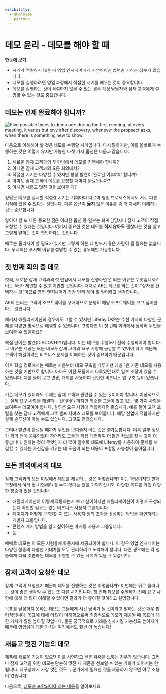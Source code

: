 ```yaml
---
visibility:
  - eMployee
  - pArtner
---
```

# 데모 윤리 - 데모를 해야 할 때

**한눈에 보기**

- 시기가 적절하지 않을 때 영업 엔지니어에게 시연하라는 압력을 가하는 경우가 많습니다.
- 데모를 실행하려면 영업 과정에서 적절한 시기를 배우는 것이 중요합니다.
- 데모를 실행하는 것이 적절하지 않을 수 있는 경우 계정 담당자와 잠재 고객에게 설명할 수 있는 것도 중요합니다.

## 데모는 언제 완료해야 합니까?

![Five possible times to demo are: during the first meeting, at every meeting, it varies but only after discovery, whenever the propsect asks, when there is something new to show.](./when-to-demo/images/01.png)

다음으로 이해해야 할 것은 데모를 수행할 시기입니다. 다시 말하지만, 이를 올바르게 수행하는 것은 어렵지 않지만 가능한 다섯 가지 옵션은 다음과 같습니다.

1. 새로운 잠재 고객과의 첫 만남에서 데모를 진행해야 합니까?
1. 아니면 잠재 고객과의 모든 회의에서?
1. 적절한 시기는 다양할 수 있지만 항상 발견이 완료된 이후여야 합니까?
1. 아마도 잠재 고객이 데모를 요청할 때마다 완료됩니까?
1. 아니면 새롭고 멋진 것을 보여줄 때?

정답은 데모를 실시할 적절한 시기는 기회마다 다르며 영업 프로세스에서도 서로 다른 시점에 있을 수 있다는 것입니다. 다른 옵션이 **옳지** 않은 이유를 좀 더 자세히 이해하는 것도 중요합니다.

알아야 할 또 다른 중요한 점은 이러한 옵션 중 일부는 회계 담당자나 잠재 고객이 직접 요청할 수 있다는 것입니다. 여기서 중요한 것은 데모를 **하지 않아도** 괜찮다는 것을 알고 그렇게 말하는 것이 편안하다는 것입니다.

때로는 물러서야 할 필요가 있지만 그렇게 하는 데 반드시 좋은 사람이 될 필요는 없습니다. 푸시백은 푸시백 이유를 설명할 수 있는 경우에만 가능합니다.

## 첫 번째 회의 중 데모

첫째, 새로운 잠재 고객과의 첫 만남에서 데모를 진행하면 안 되는 이유는 무엇입니까? 이는 AE가 제안할 수 있고 제안할 것입니다. 때때로 AE는 데모를 하는 것이 "상자를 선택하는 것"이므로 영업 엔지니어가 가장 먼저 해야 할 일이라고 생각합니다.

AE의 논리는 고객이 소프트웨어를 구매하므로 분명히 해당 소프트웨어를 보고 싶어한다는 것입니다.

패키지 애플리케이션의 경우에도 그럴 수 있지만 Liferay DXP는 수천 가지의 다양한 문제를 다양한 방식으로 해결할 수 있습니다. 그렇다면 이 첫 번째 회의에서 정확히 무엇을 보여줄 수 있을까요?

핵심 단어는 발견(DISCOVERY)입니다. 이는 데모를 수행하기 전에 수행되어야 합니다. 그 이유는 제공된 모든 데모가 잠재 고객의 요구 사항에 공감할 수 있어야 하기 때문에 고객이 해결하려는 비즈니스 문제를 이해하는 것이 중요하기 때문입니다.

이후 학습 경로에서는 때로는 처음부터 데모 구축을 다루지만 레벨 1은 기존 데모를 사용하는 것을 기반으로 합니다. 아마도 이전 모듈에서 다루었던 대로 일부 조정이 있을 수 있습니다. 예를 들어 로고 변경, 개체를 사용하여 간단한 비즈니스 앱 구축 등이 있습니다.

기존 데모가 있더라도 주제는 잠재 고객과 관련될 수 있는 것이어야 합니다. 이상적으로는 실제 요구 사항을 해결하는 것이어야 하지만 최소한 그들이 찾고 있는 몇 가지 사항을 보여주는 데모여야 합니다. 솔루션 요구 사항에 적합하다면 좋습니다. 예를 들어 고객 포털을 찾는 잠재 고객에게 고객 셀프 서비스 데모를 보여줍니다. 해당 산업에 적합하지만 실제 솔루션이 아닐 수도 있습니다. 그것도 괜찮습니다.

그러나 발견이 완료될 때까지 무엇을 보여줄지 아는 것은 불가능합니다. 비록 일부 정보가 회의 전에 공유되었다 하더라도 그들과 직접 대면하여 더 많은 정보를 찾는 것이 더 좋습니다. 원하는 것이 무엇인지 더 많이 알수록 데모에 Liferay를 사용하여 문제를 해결할 수 있다는 자신감을 키우는 데 도움이 되는 내용이 포함될 가능성이 높아집니다.

## 모든 회의에서의 데모

잠재 고객과의 모든 미팅에서 데모를 제공하는 것은 어떻습니까? 이는 과잉이지만 판매 과정에서 여러 번 시연해야 할 수도 있다는 점을 기억하십시오. 다양한 목표를 가진 다양한 청중이 있을 것입니다.

- 애플리케이션이 어떻게 작동하는지 보고 싶어하지만 애플리케이션이 어떻게 구성되는지 확인할 필요는 없는 비즈니스 사용자 그룹입니다.
- 페이지가 어떻게 구축되는지 또는 사용자 정의 조각을 생성하는 방법을 확인하려는 개발자 그룹입니다.
- 콘텐츠 게시 방법을 알고 싶어하는 마케팅 사용자 그룹입니다.
- 등.

때때로 데모는 이 모든 사람들에게 동시에 제공되어야 합니다. 이 경우 영업 엔지니어는 다양한 청중의 다양한 기대치를 모두 관리하려고 노력해야 합니다. 다른 경우에는 각 청중에게 더욱 맞춤화된 데모를 수행할 수 있는 사치가 있을 수 있습니다.

## 잠재 고객이 요청한 데모

잠재 고객이 요청했기 때문에 데모를 진행하는 것은 어떻습니까? 이번에는 뒤로 물러나는 것이 좋은 생각일 수 있는 또 다른 시기입니다. 첫 번째 데모를 수행하기 전에 요구 사항에 대해 더 많이 이해할 수 있다면 결과가 더 좋아질 것이라고 설명합니다.

목표를 달성하지 못하는 데모는 그들에게 시간 낭비가 될 것이라고 말하는 것은 매우 합리적입니다. 목표에 대해 더 많이 이해함으로써 최종적으로 데모가 제공될 때 목표에 대한 가치가 훨씬 높아질 것입니다. 물론 궁극적으로 거래를 성사시킬 가능성도 높아지기 때문에 영업팀에 대한 가치는 여기에서도 훨씬 더 높습니다!

## 새롭고 멋진 기능의 데모

제품에 새로운 기능이 있으면 이를 시연하고 싶은 유혹을 느끼는 경우가 많습니다. 그러나 잠재 고객을 위한 데모는 단순히 멋진 새 제품을 선보일 수 있는 기회가 되어서는 안 됩니다. 지구상에서 가장 멋진 것도 누군가에게 필요한 것을 제공하지 않으면 아무 소용이 없습니다!

다음으로, [데모에 포함되어야 하는 내용](./what-to-demo.md)을 알아보세요.
